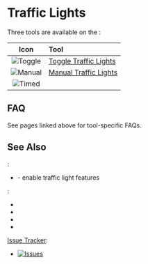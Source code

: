 # Traffic Lights

Three tools are available on the [](Toolbar.md):

|                   Icon                   | Tool                                              |
|:----------------------------------------:|:--------------------------------------------------|
| ![Toggle](https://imgur.com/WPaP08X.png) | [Toggle Traffic Lights](Toggle-Traffic-Lights.md) |
| ![Manual](https://imgur.com/CsD5YfD.png) | [Manual Traffic Lights](Manual-Traffic-Lights.md) |
| ![Timed](https://imgur.com/WxKOlyS.png)  | [](Timed-Traffic-Lights.md)                       |

## FAQ

See pages linked above for tool-specific FAQs.

## See Also

[](Settings.md):

* [](Maintenance.md) - enable traffic light features

[](Toolbar.md):

* [](Junction-Restrictions.md)
* [](Lane-Arrows.md)
* [](Lane-Connectors.md)
* [](Priority-Signs.md)

[Issue Tracker](https://github.com/CitiesSkylinesMods/TMPE/issues):

* <a href="https://github.com/CitiesSkylinesMods/TMPE/labels/TRAFFIC LIGHTS">
  <img alt="Issues" src="https://img.shields.io/github/issues/CitiesSkylinesMods/TMPE/TRAFFIC LIGHTS?label=TRAFFIC LIGHTS%26logo=github" />
  </a>
